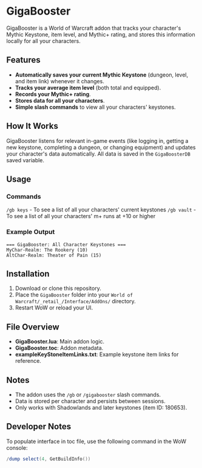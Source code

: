 # GigaBooster

GigaBooster is a World of Warcraft addon that tracks your character's Mythic Keystone, item level, and Mythic+ rating, and stores this information locally for all your characters.

## Features

- **Automatically saves your current Mythic Keystone** (dungeon, level, and item link) whenever it changes.
- **Tracks your average item level** (both total and equipped).
- **Records your Mythic+ rating**.
- **Stores data for all your characters**.
- **Simple slash commands** to view all your characters' keystones.

## How It Works

GigaBooster listens for relevant in-game events (like logging in, getting a new keystone, completing a dungeon, or changing equipment) and updates your character's data automatically. All data is saved in the `GigaBoosterDB` saved variable.

## Usage

### Commands

`/gb keys` - To see a list of all your characters' current keystones
`/gb vault` - To see a list of all your characters' m+ runs at +10 or higher

### Example Output

```
=== GigaBooster: All Character Keystones ===
MyChar-Realm: The Rookery (10)
AltChar-Realm: Theater of Pain (15)
```

## Installation

1. Download or clone this repository.
2. Place the `GigaBooster` folder into your `World of Warcraft/_retail_/Interface/AddOns/` directory.
3. Restart WoW or reload your UI.

## File Overview

- **GigaBooster.lua**: Main addon logic.
- **GigaBooster.toc**: Addon metadata.
- **exampleKeyStoneItemLinks.txt**: Example keystone item links for reference.

## Notes

- The addon uses the `/gb` or `/gigabooster` slash commands.
- Data is stored per character and persists between sessions.
- Only works with Shadowlands and later keystones (item ID: 180653).

## Developer Notes
To populate interface in toc file, use the following command in the WoW console:
```lua
/dump select(4, GetBuildInfo())
```